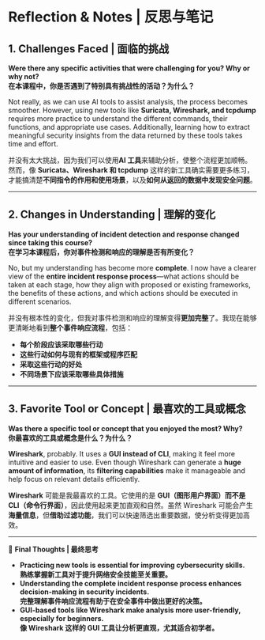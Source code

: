 # **Reflection & Notes | 反思与笔记**

## **1. Challenges Faced | 面临的挑战**

**Were there any specific activities that were challenging for you? Why or why not?**  
**在本课程中，你是否遇到了特别具有挑战性的活动？为什么？**  

Not really, as we can use AI tools to assist analysis, the process becomes smoother. However, using new tools like **Suricata, Wireshark, and tcpdump** requires more practice to understand the different commands, their functions, and appropriate use cases. Additionally, learning how to extract meaningful security insights from the data returned by these tools takes time and effort.

并没有太大挑战，因为我们可以使用**AI 工具**来辅助分析，使整个流程更加顺畅。然而，像 **Suricata、Wireshark 和 tcpdump** 这样的新工具确实需要更多练习，才能搞清楚**不同指令的作用和使用场景**，以及**如何从返回的数据中发现安全问题**。

---

## **2. Changes in Understanding | 理解的变化**

**Has your understanding of incident detection and response changed since taking this course?**  
**在学习本课程后，你对事件检测和响应的理解是否有所变化？**  

No, but my understanding has become more **complete**. I now have a clearer view of the **entire incident response process**—what actions should be taken at each stage, how they align with proposed or existing frameworks, the benefits of these actions, and which actions should be executed in different scenarios.

并没有根本性的变化，但我对事件检测和响应的理解变得**更加完整**了。我现在能够更清晰地看到**整个事件响应流程**，包括：
- **每个阶段应该采取哪些行动**
- **这些行动如何与现有的框架或程序匹配**
- **采取这些行动的好处**
- **不同场景下应该采取哪些具体措施**

---

## **3. Favorite Tool or Concept | 最喜欢的工具或概念**

**Was there a specific tool or concept that you enjoyed the most? Why?**  
**你最喜欢的工具或概念是什么？为什么？**  

**Wireshark**, probably. It uses a **GUI instead of CLI**, making it feel more intuitive and easier to use. Even though Wireshark can generate a **huge amount of information**, its **filtering capabilities** make it manageable and help focus on relevant details efficiently.

**Wireshark** 可能是我最喜欢的工具。它使用的是 **GUI（图形用户界面）而不是 CLI（命令行界面）**，因此使用起来更加直观和自然。虽然 Wireshark 可能会产生**海量信息**，但**借助过滤功能**，我们可以快速筛选出重要数据，使分析变得更加高效。

---

📌 **Final Thoughts | 最终思考**
- **Practicing new tools is essential for improving cybersecurity skills.**  
  **熟练掌握新工具对于提升网络安全技能至关重要。**  
- **Understanding the complete incident response process enhances decision-making in security incidents.**  
  **完整理解事件响应流程有助于在安全事件中做出更好的决策。**  
- **GUI-based tools like Wireshark make analysis more user-friendly, especially for beginners.**  
  **像 Wireshark 这样的 GUI 工具让分析更直观，尤其适合初学者。**

